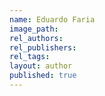 ```yaml
---
name: Eduardo Faria
image_path:
rel_authors:
rel_publishers:
rel_tags:
layout: author
published: true
---
```

